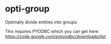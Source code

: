 opti-group
==========

Optimally divide entities into groups

This requires PYODBC which you can get here:
https://code.google.com/p/pyodbc/downloads/list